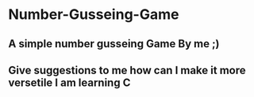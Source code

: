 # Number-Gusseing-Game

## A simple number gusseing Game By me ;)


## Give suggestions to me how can I make it more versetile  I am learning C
